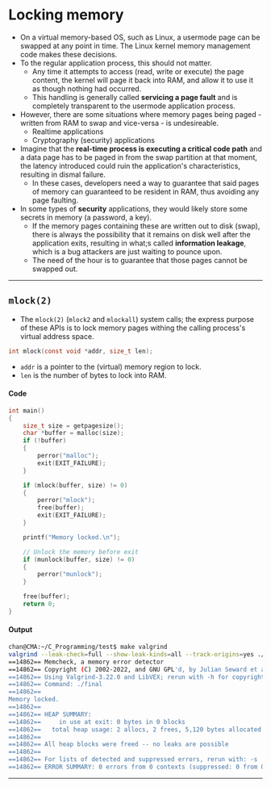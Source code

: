 # Locking memory

- On a virtual memory-based OS, such as Linux, a usermode page can be swapped at any point in time. The Linux kernel memory management code makes these decisions.
- To the regular application process, this should not matter.
  - Any time it attempts to access (read, write or execute) the page content, the kernel will page it back into RAM, and allow it to use it as though nothing had occurred.
  - This handling is generally called **servicing a page fault** and is completely transparent to the usermode application process.
- However, there are some situations where memory pages being paged - written from RAM to swap and vice-versa - is undesireable.
  - Realtime applications
  - Cryptography (security) applications
- Imagine that the **real-time process is executing a critical code path** and a data page has to be paged in from the swap partition at that moment, the latency introduced could ruin the application's characteristics, resulting in dismal failure.
  - In these cases, developers need a way to guarantee that said pages of memory can guaranteed to be resident in RAM, thus avoiding any page faulting.
- In some types of **security** applications, they would likely store some secrets in memory (a password, a key).
  - If the memory pages containing these are written out to disk (swap), there is always the possibility that it remains on disk well after the application exits, resulting in what;s called **information leakage**, which is a bug attackers are just waiting to pounce upon.
  - The need of the hour is to guarantee that those pages cannot be swapped out.

---

## `mlock(2)`

- The `mlock(2)` (`mlock2` and `mlockall`) system calls; the express purpose of these APIs is to lock memory pages withing the calling process's virtual address space.

```c
int mlock(const void *addr, size_t len);
```

- `addr` is a pointer to the (virtual) memory region to lock.
- `len` is the number of bytes to lock into RAM.

#### Code

```c
int main()
{
    size_t size = getpagesize();
    char *buffer = malloc(size);
    if (!buffer)
    {
        perror("malloc");
        exit(EXIT_FAILURE);
    }

    if (mlock(buffer, size) != 0)
    {
        perror("mlock");
        free(buffer);
        exit(EXIT_FAILURE);
    }

    printf("Memory locked.\n");

    // Unlock the memory before exit
    if (munlock(buffer, size) != 0)
    {
        perror("munlock");
    }

    free(buffer);
    return 0;
}
```

#### Output

```sh
chan@CMA:~/C_Programming/test$ make valgrind
valgrind --leak-check=full --show-leak-kinds=all --track-origins=yes ./final
==14862== Memcheck, a memory error detector
==14862== Copyright (C) 2002-2022, and GNU GPL'd, by Julian Seward et al.
==14862== Using Valgrind-3.22.0 and LibVEX; rerun with -h for copyright info
==14862== Command: ./final
==14862== 
Memory locked.
==14862== 
==14862== HEAP SUMMARY:
==14862==     in use at exit: 0 bytes in 0 blocks
==14862==   total heap usage: 2 allocs, 2 frees, 5,120 bytes allocated
==14862== 
==14862== All heap blocks were freed -- no leaks are possible
==14862== 
==14862== For lists of detected and suppressed errors, rerun with: -s
==14862== ERROR SUMMARY: 0 errors from 0 contexts (suppressed: 0 from 0)
```

---

